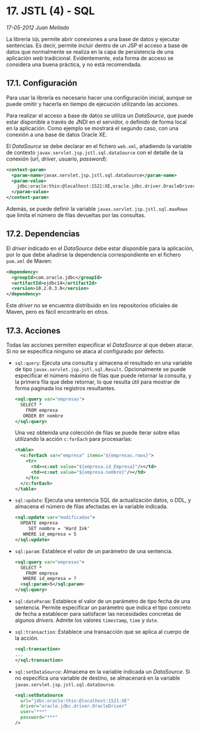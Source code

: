 # 17. JSTL (4) - SQL

_17-05-2012_ _Juan Mellado_

La librería ```SQL``` permite abrir conexiones a una base de datos y ejecutar sentencias. Es decir, permite incluir dentro de un JSP el acceso a base de datos que normalmente se realiza en la capa de persistencia de una aplicación _web_ tradicional. Evidentemente, esta forma de acceso se considera una buena práctica, y no está recomendada.

## 17.1. Configuración

Para usar la librería es necesario hacer una configuración inicial, aunque se puede omitir y hacerla en tiempo de ejecución utilizando las acciones.

Para realizar el acceso a base de datos se utiliza un _DataSource_, que puede estar disponible a través de JNDI en el servidor, o definido de forma local en la aplicación. Como ejemplo se mostrará el segundo caso, con una conexión a una base de datos Oracle XE.

El _DataSource_ se debe declarar en el fichero ```web.xml```, añadiendo la variable de contexto ```javax.servlet.jsp.jstl.sql.dataSource``` con el detalle de la conexión (url, _driver_, usuario, _password_):

```xml
<context-param>
  <param-name>javax.servlet.jsp.jstl.sql.dataSource</param-name>
  <param-value>
    jdbc:oracle:thin:@localhost:1521:XE,oracle.jdbc.driver.OracleDriver,***,***
  </param-value>
</context-param>
```

Además, se puede definir la variable ```javax.servlet.jsp.jstl.sql.maxRows``` que limita el número de filas devueltas por las consultas.

## 17.2. Dependencias

El _driver_ indicado en el _DataSource_ debe estar disponible para la aplicación, por lo que debe añadirse la dependencia correspondiente en el fichero ```pom.xml``` de Maven:

```xml
<dependency>
  <groupId>com.oracle.jdbc</groupId>
  <artifactId>ojdbc14</artifactId>
  <version>10.2.0.3.0</version>
</dependency>
```

Este _driver_ no se encuentra distribuido en los repositorios oficiales de Maven, pero es fácil encontrarlo en otros.

## 17.3. Acciones

Todas las acciones permiten especificar el _DataSource_ al que deben atacar. Si no se especifica ninguno se ataca al configurado por defecto.

- ```sql:query```: Ejecuta una consulta y almacena el resultado en una variable de tipo ```javax.servlet.jsp.jstl.sql.Result```. Opcionalmente se puede especificar el número máximo de filas que puede retornar la consulta, y la primera fila que debe retornar, lo que resulta útil para mostrar de forma paginada los registros resultantes.

    ```xml
    <sql:query var="empresas">
      SELECT *
        FROM empresa
       ORDER BY nombre
    </sql:query>
    ```

    Una vez obtenida una colección de filas se puede iterar sobre ellas utilizando la acción ```c:forEach``` para procesarlas:

    ```xml
    <table>
      <c:forEach var="empresa" items="${empresas.rows}">
        <tr>
          <td><c:out value="${empresa.id_Empresa}"/></td>
          <td><c:out value="${empresa.nombre}"/></td>
        </tr>
      </c:forEach>
    </table>
    ```

- ```sql:update```: Ejecuta una sentencia SQL de actualización datos, o DDL, y almacena el número de filas afectadas en la variable indicada.

    ```xml
    <sql:update var="modificadas">
      UPDATE empresa
         SET nombre = 'Hard Ink'
       WHERE id_empresa = 5
    </sql:update>
    ```

- ```sql:param```: Establece el valor de un parámetro de una sentencia.

    ```xml
    <sql:query var="empresas">
      SELECT *
        FROM empresa
       WHERE id_empresa = ?
      <sql:param>5</sql:param>
    </sql:query>
    ```

- ```sql:dateParam```: Establece el valor de un parámetro de tipo fecha de una sentencia. Permite especificar un parámetro que indica el tipo concreto de fecha a establecer para satisfacer las necesidades concretas de algunos _drivers_. Admite los valores ```timestamp```, ```time``` y ```date```.

- ```sql:transaction```: Establece una transacción que se aplica al cuerpo de la acción.

    ```xml
    <sql:transaction>
    ...
    </sql:transaction>
    ```

- ```sql:setDataSource```: Almacena en la variable indicada un _DataSource_. Si no especifica una variable de destino, se almacenará en la variable ```javax.servlet.jsp.jstl.sql.dataSource```.

    ```xml
    <sql:setDataSource
      url="jdbc:oracle:thin:@localhost:1521:XE"
      driver="oracle.jdbc.driver.OracleDriver"
      user="***"
      password="***"
    />
    ```
